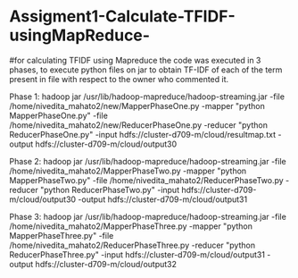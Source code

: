 # Assigment1-Calculate-TFIDF-usingMapReduce-

#for calculating TFIDF using Mapreduce the code was executed in 3 phases, to execute python files on jar to obtain TF-IDF of each of the term present in file with respect to the owner who commented it.

Phase 1:
 hadoop jar /usr/lib/hadoop-mapreduce/hadoop-streaming.jar -file /home/nivedita_mahato2/new/MapperPhaseOne.py  -mapper "python MapperPhaseOne.py"  -file /home/nivedita_mahato2/new/ReducerPhaseOne.py -reducer  "python ReducerPhaseOne.py" -input hdfs://cluster-d709-m/cloud/resultmap.txt -output  hdfs://cluster-d709-m/cloud/output30

Phase 2:
 hadoop jar /usr/lib/hadoop-mapreduce/hadoop-streaming.jar -file /home/nivedita_mahato2/MapperPhaseTwo.py  -mapper "python MapperPhaseTwo.py"  -file /home/nivedita_mahato2/ReducerPhaseTwo.py -reducer  "python ReducerPhaseTwo.py" -input hdfs://cluster-d709-m/cloud/output30 -output  hdfs://cluster-d709-m/cloud/output31

Phase 3: 
hadoop jar /usr/lib/hadoop-mapreduce/hadoop-streaming.jar -file /home/nivedita_mahato2/MapperPhaseThree.py  -mapper "python MapperPhaseThree.py"  -file /home/nivedita_mahato2/ReducerPhaseThree.py -reducer  "python ReducerPhaseThree.py" -input hdfs://cluster-d709-m/cloud/output31 -output  hdfs://cluster-d709-m/cloud/output32

